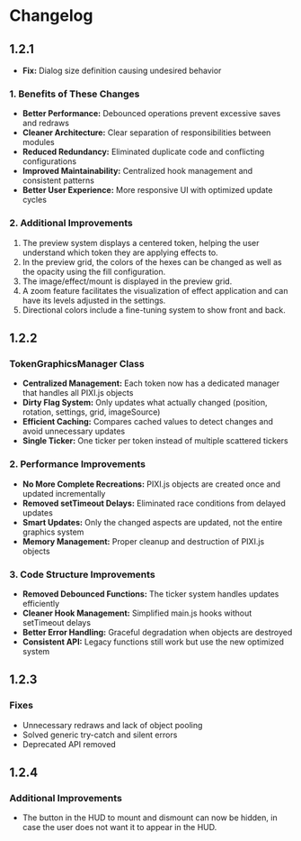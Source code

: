 # Changelog

## 1.2.1
- **Fix:** Dialog size definition causing undesired behavior

### 1. Benefits of These Changes
- **Better Performance:** Debounced operations prevent excessive saves and redraws  
- **Cleaner Architecture:** Clear separation of responsibilities between modules  
- **Reduced Redundancy:** Eliminated duplicate code and conflicting configurations  
- **Improved Maintainability:** Centralized hook management and consistent patterns  
- **Better User Experience:** More responsive UI with optimized update cycles  

### 2. Additional Improvements
1. The preview system displays a centered token, helping the user understand which token they are applying effects to.  
2. In the preview grid, the colors of the hexes can be changed as well as the opacity using the fill configuration.  
3. The image/effect/mount is displayed in the preview grid.  
4. A zoom feature facilitates the visualization of effect application and can have its levels adjusted in the settings.  
5. Directional colors include a fine-tuning system to show front and back.  


## 1.2.2

### TokenGraphicsManager Class
- **Centralized Management:** Each token now has a dedicated manager that handles all PIXI.js objects  
- **Dirty Flag System:** Only updates what actually changed (position, rotation, settings, grid, imageSource)  
- **Efficient Caching:** Compares cached values to detect changes and avoid unnecessary updates  
- **Single Ticker:** One ticker per token instead of multiple scattered tickers  

### 2. Performance Improvements
- **No More Complete Recreations:** PIXI.js objects are created once and updated incrementally  
- **Removed setTimeout Delays:** Eliminated race conditions from delayed updates  
- **Smart Updates:** Only the changed aspects are updated, not the entire graphics system  
- **Memory Management:** Proper cleanup and destruction of PIXI.js objects  

### 3. Code Structure Improvements
- **Removed Debounced Functions:** The ticker system handles updates efficiently  
- **Cleaner Hook Management:** Simplified main.js hooks without setTimeout delays  
- **Better Error Handling:** Graceful degradation when objects are destroyed  
- **Consistent API:** Legacy functions still work but use the new optimized system  


## 1.2.3

###  Fixes
- Unnecessary redraws and lack of object pooling 
- Solved generic try-catch and silent errors
- Deprecated API removed

## 1.2.4

###  Additional Improvements
- The button in the HUD to mount and dismount can now be hidden, in case the user does not want it to appear in the HUD.


